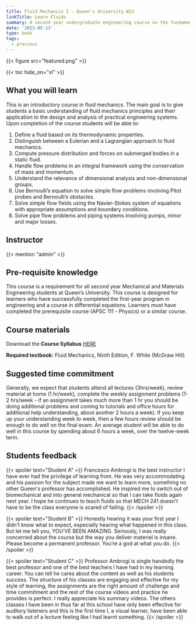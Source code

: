 ```yaml
---
title: Fluid Mechanics I - Queen's University W23
linkTitle: Learn Fluids
summary: A second year undergraduate engineering course on the fundamentals of Fluid Mechanics
date: '2023-05-13'
type: book
tags:
  - previous
---
```


{{< figure src="featured.png" >}}

{{< toc hide_on="xl" >}}

## What you will learn
This is an introductory course in fluid mechanics. The main goal is to give students a basic understanding of fluid mechanics principles and their application to the design and analysis of practical engineering systems. Upon completion of the course students will be able to:
1. Define a fluid based on its thermodynamic properties.
2. Distinguish between a Eulerian and a Lagrangian approach to fluid mechanics.
3. Compute pressure distribution and forces on submerged bodies in a static fluid.
4. Handle flow problems in an integral framework using the conservation of mass and momentum.
5. Understand the relevance of dimensional analysis and non-dimensional groups.
6. Use Bernoulli’s equation to solve simple flow problems involving Pitot probes and Bernoulli’s
obstacles.
7. Solve simple flow fields using the Navier-Stokes system of equations with appropriate
assumptions and boundary conditions.
8. Solve pipe flow problems and piping systems involving pumps, minor and major losses.

## Instructor

{{< mention "admin" >}}

## Pre-requisite knowledge
This course is a requirement for all second year Mechanical and Materials Engineering students at Queen’s University. This course is designed for learners who have successfully completed the first-year program in engineering and a course in differential equations. Learners must have completed the prerequisite course (APSC 111 - Physics) or a similar course.

## Course materials

Download the **Course Syllabus** [HERE](./Syllabus_mech241_w23_ambrogi.pdf)

**Required textbook:** Fluid Mechanics, Ninth Edition, F. White (McGraw Hill)

## Suggested time commitment
Generally, we expect that students attend all lectures (3hrs/week), review material at home (1 hr/week), complete the weekly assignment problems (1-2 hrs/week - if an assignment takes much more than 1 hr you should be doing additional problems and coming to tutorials and office hours for additional help understanding, about another 2 hours a week). If you keep up your understanding week to week, then a few hours review should be enough to do well on the final exam. An average student will be able to do well in this course by spending about 6 hours a week, over the twelve-week term.

## Students feedback

{{< spoiler text="Student A" >}}
Francesco Ambrogi is the best instructor I have ever had the privilege of learning from. He was very accommodating and his passion for the subject made me want to learn more, something no other Queen's professor has accomplished. He inspired me to switch out of biomechanical and into general mechanical so that I can take fluids again next year. I hope he continues to teach fluids so that MECH 241 doesn't have to be the class everyone is scared of failing.
{{< /spoiler >}}

{{< spoiler text="Student B" >}}
Honestly hearing it was your first year I didn’t know what to expect, especially hearing what happened in this class. But let me tell you, YOU'VE BEEN AMAZING. Seriously, I was really concerned about the course but the way you deliver materiel is insane. Please become a permanent professor. You’re a god at what you do.
{{< /spoiler >}}

{{< spoiler text="Student C" >}}
Professor Ambrogi is single handedly the best professor and one of the best teachers I have had in my learning career. You can tell he cares about the content as well as his students success. The structure of his classes are engaging and effective for my style of learning, the assignments are the right amount of challenge and time commitment and the rest of the course videos and practice he provides is perfect. I really appreciate his summary videos. The others classes I have been in thus far at this school have only been effective for auditory listeners and this is the first time I, a visual learner, have been able to walk out of a lecture feeling like I had learnt something.
{{< /spoiler >}}
